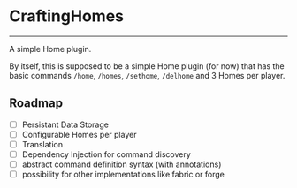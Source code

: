 # CraftingHomes

-----------------
A simple Home plugin.

By itself, this is supposed to be a simple Home 
plugin (for now) that has the basic commands `/home`, `/homes`,
`/sethome`, `/delhome` and 3 Homes per player.

## Roadmap
- [ ] Persistant Data Storage
- [ ] Configurable Homes per player
- [ ] Translation
- [ ] Dependency Injection for command discovery
- [ ] abstract command definition syntax (with annotations)
- [ ] possibility for other implementations like fabric or forge